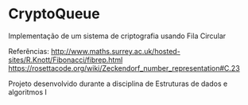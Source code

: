 # CryptoQueue

Implementação de um sistema de criptografia usando Fila Circular


Referências:
http://www.maths.surrey.ac.uk/hosted-sites/R.Knott/Fibonacci/fibrep.html
https://rosettacode.org/wiki/Zeckendorf_number_representation#C.23

Projeto desenvolvido durante a disciplina de Estruturas de dados e algoritmos I
